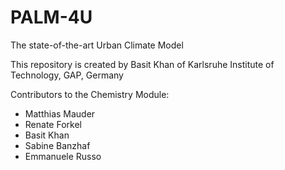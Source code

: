 # PALM-4U

The state-of-the-art Urban Climate Model

This repository is created by Basit Khan of Karlsruhe Institute of Technology, GAP, Germany

Contributors to the Chemistry Module:


 - Matthias Mauder
 - Renate Forkel
 - Basit Khan
 - Sabine Banzhaf
 - Emmanuele Russo

